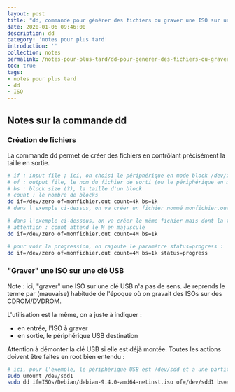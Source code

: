 ```yaml
---
layout: post
title: "dd, commande pour générer des fichiers ou graver une ISO sur une clé USB"
date: 2020-01-06 09:46:00
description: dd
category: 'notes pour plus tard'
introduction: ''
collection: notes
permalink: /notes-pour-plus-tard/dd-pour-generer-des-fichiers-ou-graver-une-ISO-sur-une-cle-USB/
toc: true
tags:
- notes pour plus tard
- dd
- ISO
---
```


## Notes sur la commande dd
### Création de fichiers
La commande dd permet de créer des fichiers en contrôlant précisément la taille en sortie.
``` bash
# if : input file ; ici, on choisi le périphérique en mode block /dev/zero qui permet de générer un fichier rempli de zéro
# of : output file, le nom du fichier de sorti (ou le périphérique en mode block)
# bs : block size (?), la taille d'un block
# count : le nombre de blocks
dd if=/dev/zero of=monfichier.out count=4k bs=1k
# dans l'exemple ci-dessus, on va créer un fichier nommé monfichier.out rempli de zéro et dont la taille sera de 4Mo (1ko*4k)

# dans l'exemple ci-dessous, on va créer le même fichier mais dont la taille sera de 4Go
# attention : count attend le M en majuscule
dd if=/dev/zero of=monfichier.out count=4M bs=1k

# pour voir la progression, on rajoute le paramètre status=progress :
dd if=/dev/zero of=monfichier.out count=4M bs=1k status=progress
```

### "Graver" une ISO sur une clé USB
Note : ici, "graver" une ISO sur une clé USB n'a pas de sens. Je reprends le terme par (mauvaise) habitude de l'époque où on gravait des ISOs sur des CDROM/DVDROM.

L'utilisation est la même, on a juste à indiquer :
* en entrée, l'ISO à graver
* en sortie, le périphérique USB destination

Attention à démonter la clé USB si elle est déjà montée. Toutes les actions doivent être faites en root bien entendu :
``` bash
# ici, pour l'exemple, le périphérique USB est /dev/sdd et a une partition /dev/sdd1
sudo umount /dev/sdd1
sudo dd if=ISOs/Debian/debian-9.4.0-amd64-netinst.iso of=/dev/sdd1 bs=4k status=progress
```
